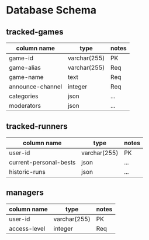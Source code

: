 # Database Schema

## tracked-games
| column name      | type         | notes |  
| ---------------- | ------------ | ---   |  
| game-id          | varchar(255) | PK    |
| game-alias       | varchar(255) | Req   |
| game-name        | text         | Req   |
| announce-channel | integer      | Req   |
| categories       | json         | ...   |
| moderators       | json         | ...   |

## tracked-runners
| column name            | type         | notes |
| ---------------------- | ------------ | ---   |
| user-id                | varchar(255) | PK    |
| current-personal-bests | json         | ...   |
| historic-runs          | json         | ...   |

## managers
| column name  | type         | notes |
| ------------ | ------------ | ----- |
| user-id      | varchar(255) | PK    |
| access-level | integer      | Req   |
